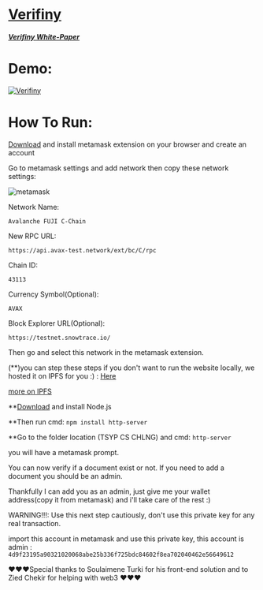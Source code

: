 # [Verifiny](https://ipfs.io/ipfs/QmWEpdUDGmw3FGPHDiPwysT4oSEYBcsmsWBrkvb4oh7rep)

##### [Verifiny White-Paper](https://ipfs.io/ipfs/Qmca6wGsqUqUnjBwafVhJRtWCqjtt2UEDwpGeq9eEQwt6X?filename=White_Paper_TSYP_CS_Challenge_Ze_Smurfs.pdf)

# Demo:

[![Verifiny](https://img.youtube.com/vi/LMnvobrKBwA/0.jpg)](https://www.youtube.com/watch?v=LMnvobrKBwA)

# How To Run:
[
Download](https://metamask.io/download) and install metamask extension on your browser and create an account 

Go to metamask settings and add network then copy these network settings:

![metamask](https://user-images.githubusercontent.com/20319127/146281989-4bde1cf6-148a-4864-bd24-af4e5d0d4a3d.png)

Network Name:

`Avalanche FUJI C-Chain`

New RPC URL:

`https://api.avax-test.network/ext/bc/C/rpc`

Chain ID:

`43113`

Currency Symbol(Optional):

`AVAX`

Block Explorer URL(Optional):

`https://testnet.snowtrace.io/`

Then go and select this network in the metamask extension.

(**)you can step these steps if you don't want to run the website locally, we hosted it on IPFS for you :) : [Here](https://ipfs.io/ipfs/QmWEpdUDGmw3FGPHDiPwysT4oSEYBcsmsWBrkvb4oh7rep)

[more on IPFS](https://ipfs.io/#how)

**[Download](https://nodejs.org/en/download/
) and install Node.js

**Then run cmd: `npm install http-server`

**Go to the folder location (TSYP CS CHLNG) and cmd: `http-server`

you will have a metamask prompt. 

You can now verify if a document exist or not. If you need to add a document you should be an admin.

Thankfully I can add you as an admin, just give me your wallet address(copy it from metamask) and i'll take care of the rest :) 

WARNING!!!: Use this next step cautiously, don't use this private key for any real transaction.

import this account in metamask and use this private key, this account is admin : `4d9f23195a90321020068abe25b336f725bdc84602f8ea702040462e56649612`

♥♥♥Special thanks to Soulaimene Turki for his front-end solution and to Zied Chekir for helping with web3 ♥♥♥
